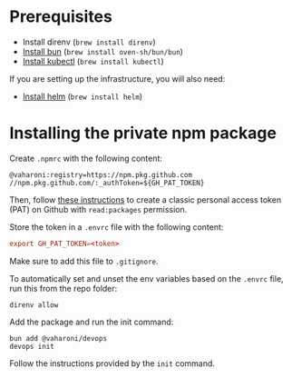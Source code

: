 # Prerequisites

- Install direnv (`brew install direnv`)
- [Install bun](https://bun.sh/docs/installation) (`brew install oven-sh/bun/bun`)
- [Install kubectl](https://kubernetes.io/docs/tasks/tools/) (`brew install kubectl`)

If you are setting up the infrastructure, you will also need:

- [Install helm](https://helm.sh/docs/intro/install/) (`brew install helm`)

# Installing the private npm package

Create `.npmrc` with the following content:

```text
@vaharoni:registry=https://npm.pkg.github.com
//npm.pkg.github.com/:_authToken=${GH_PAT_TOKEN}
```

Then, follow [these instructions][1] to create a classic personal access token (PAT) on Github with `read:packages` permission.

[1]: https://docs.github.com/en/authentication/keeping-your-account-and-data-secure/managing-your-personal-access-tokens#creating-a-fine-grained-personal-access-token

Store the token in a `.envrc` file with the following content:

```toml
export GH_PAT_TOKEN=<token>
```

Make sure to add this file to `.gitignore`.

To automatically set and unset the env variables based on the `.envrc` file, run this from the repo folder:

```shell
direnv allow
```

Add the package and run the init command:

```shell
bun add @vaharoni/devops
devops init
```

Follow the instructions provided by the `init` command.
